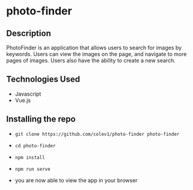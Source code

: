 # photo-finder

## Description

PhotoFinder is an application that allows users to search for images by keywords. Users can view the images on the page, and navigate to more pages of images. Users also have the ability to create a new search.

## Technologies Used
* Javascript
* Vue.js

## Installing the repo

* `git clone https://github.com/colev1/photo-finder photo-finder`
* `cd photo-finder`
* `npm install`
* `npm run serve`

* you are now able to view the app in your browser

